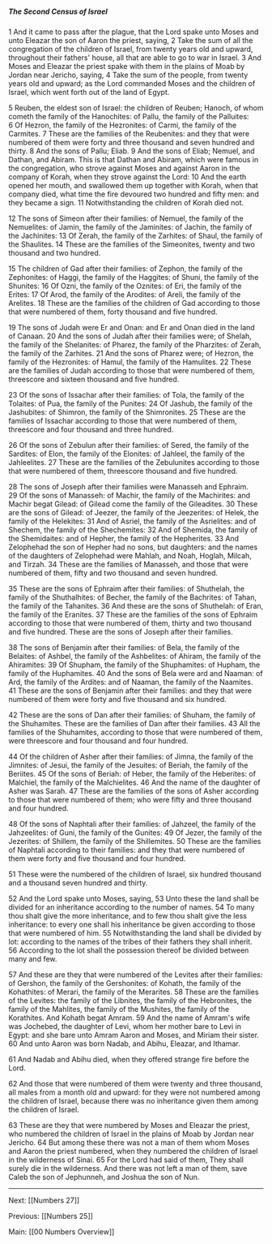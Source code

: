 ##### The Second Census of Israel

1 And it came to pass after the plague, that the Lord spake unto Moses and unto Eleazar the son of Aaron the priest, saying, 2 Take the sum of all the congregation of the children of Israel, from twenty years old and upward, throughout their fathers' house, all that are able to go to war in Israel. 3 And Moses and Eleazar the priest spake with them in the plains of Moab by Jordan near Jericho, saying, 4 Take the sum of the people, from twenty years old and upward; as the Lord commanded Moses and the children of Israel, which went forth out of the land of Egypt.

5 Reuben, the eldest son of Israel: the children of Reuben; Hanoch, of whom cometh the family of the Hanochites: of Pallu, the family of the Palluites: 6 Of Hezron, the family of the Hezronites: of Carmi, the family of the Carmites. 7 These are the families of the Reubenites: and they that were numbered of them were forty and three thousand and seven hundred and thirty. 8 And the sons of Pallu; Eliab. 9 And the sons of Eliab; Nemuel, and Dathan, and Abiram. This is that Dathan and Abiram, which were famous in the congregation, who strove against Moses and against Aaron in the company of Korah, when they strove against the Lord: 10 And the earth opened her mouth, and swallowed them up together with Korah, when that company died, what time the fire devoured two hundred and fifty men: and they became a sign. 11 Notwithstanding the children of Korah died not.

12 The sons of Simeon after their families: of Nemuel, the family of the Nemuelites: of Jamin, the family of the Jaminites: of Jachin, the family of the Jachinites: 13 Of Zerah, the family of the Zarhites: of Shaul, the family of the Shaulites. 14 These are the families of the Simeonites, twenty and two thousand and two hundred.

15 The children of Gad after their families: of Zephon, the family of the Zephonites: of Haggi, the family of the Haggites: of Shuni, the family of the Shunites: 16 Of Ozni, the family of the Oznites: of Eri, the family of the Erites: 17 Of Arod, the family of the Arodites: of Areli, the family of the Arelites. 18 These are the families of the children of Gad according to those that were numbered of them, forty thousand and five hundred.

19 The sons of Judah were Er and Onan: and Er and Onan died in the land of Canaan. 20 And the sons of Judah after their families were; of Shelah, the family of the Shelanites: of Pharez, the family of the Pharzites: of Zerah, the family of the Zarhites. 21 And the sons of Pharez were; of Hezron, the family of the Hezronites: of Hamul, the family of the Hamulites. 22 These are the families of Judah according to those that were numbered of them, threescore and sixteen thousand and five hundred.

23 Of the sons of Issachar after their families: of Tola, the family of the Tolaites: of Pua, the family of the Punites: 24 Of Jashub, the family of the Jashubites: of Shimron, the family of the Shimronites. 25 These are the families of Issachar according to those that were numbered of them, threescore and four thousand and three hundred.

26 Of the sons of Zebulun after their families: of Sered, the family of the Sardites: of Elon, the family of the Elonites: of Jahleel, the family of the Jahleelites. 27 These are the families of the Zebulunites according to those that were numbered of them, threescore thousand and five hundred.

28 The sons of Joseph after their families were Manasseh and Ephraim. 29 Of the sons of Manasseh: of Machir, the family of the Machirites: and Machir begat Gilead: of Gilead come the family of the Gileadites. 30 These are the sons of Gilead: of Jeezer, the family of the Jeezerites: of Helek, the family of the Helekites: 31 And of Asriel, the family of the Asrielites: and of Shechem, the family of the Shechemites: 32 And of Shemida, the family of the Shemidaites: and of Hepher, the family of the Hepherites. 33 And Zelophehad the son of Hepher had no sons, but daughters: and the names of the daughters of Zelophehad were Mahlah, and Noah, Hoglah, Milcah, and Tirzah. 34 These are the families of Manasseh, and those that were numbered of them, fifty and two thousand and seven hundred.

35 These are the sons of Ephraim after their families: of Shuthelah, the family of the Shuthalhites: of Becher, the family of the Bachrites: of Tahan, the family of the Tahanites. 36 And these are the sons of Shuthelah: of Eran, the family of the Eranites. 37 These are the families of the sons of Ephraim according to those that were numbered of them, thirty and two thousand and five hundred. These are the sons of Joseph after their families.

38 The sons of Benjamin after their families: of Bela, the family of the Belaites: of Ashbel, the family of the Ashbelites: of Ahiram, the family of the Ahiramites: 39 Of Shupham, the family of the Shuphamites: of Hupham, the family of the Huphamites. 40 And the sons of Bela were ard and Naaman: of Ard, the family of the Ardites: and of Naaman, the family of the Naamites. 41 These are the sons of Benjamin after their families: and they that were numbered of them were forty and five thousand and six hundred.

42 These are the sons of Dan after their families: of Shuham, the family of the Shuhamites. These are the families of Dan after their families. 43 All the families of the Shuhamites, according to those that were numbered of them, were threescore and four thousand and four hundred.

44 Of the children of Asher after their families: of Jimna, the family of the Jimnites: of Jesui, the family of the Jesuites: of Beriah, the family of the Beriites. 45 Of the sons of Beriah: of Heber, the family of the Heberites: of Malchiel, the family of the Malchielites. 46 And the name of the daughter of Asher was Sarah. 47 These are the families of the sons of Asher according to those that were numbered of them; who were fifty and three thousand and four hundred.

48 Of the sons of Naphtali after their families: of Jahzeel, the family of the Jahzeelites: of Guni, the family of the Gunites: 49 Of Jezer, the family of the Jezerites: of Shillem, the family of the Shillemites. 50 These are the families of Naphtali according to their families: and they that were numbered of them were forty and five thousand and four hundred.

51 These were the numbered of the children of Israel, six hundred thousand and a thousand seven hundred and thirty.

52 And the Lord spake unto Moses, saying, 53 Unto these the land shall be divided for an inheritance according to the number of names. 54 To many thou shalt give the more inheritance, and to few thou shalt give the less inheritance: to every one shall his inheritance be given according to those that were numbered of him. 55 Notwithstanding the land shall be divided by lot: according to the names of the tribes of their fathers they shall inherit. 56 According to the lot shall the possession thereof be divided between many and few.

57 And these are they that were numbered of the Levites after their families: of Gershon, the family of the Gershonites: of Kohath, the family of the Kohathites: of Merari, the family of the Merarites. 58 These are the families of the Levites: the family of the Libnites, the family of the Hebronites, the family of the Mahlites, the family of the Mushites, the family of the Korathites. And Kohath begat Amram. 59 And the name of Amram's wife was Jochebed, the daughter of Levi, whom her mother bare to Levi in Egypt: and she bare unto Amram Aaron and Moses, and Miriam their sister. 60 And unto Aaron was born Nadab, and Abihu, Eleazar, and Ithamar.

61 And Nadab and Abihu died, when they offered strange fire before the Lord.

62 And those that were numbered of them were twenty and three thousand, all males from a month old and upward: for they were not numbered among the children of Israel, because there was no inheritance given them among the children of Israel.

63 These are they that were numbered by Moses and Eleazar the priest, who numbered the children of Israel in the plains of Moab by Jordan near Jericho. 64 But among these there was not a man of them whom Moses and Aaron the priest numbered, when they numbered the children of Israel in the wilderness of Sinai. 65 For the Lord had said of them, They shall surely die in the wilderness. And there was not left a man of them, save Caleb the son of Jephunneh, and Joshua the son of Nun.

---
Next: [[Numbers 27]]

Previous: [[Numbers 25]]

Main: [[00 Numbers Overview]]